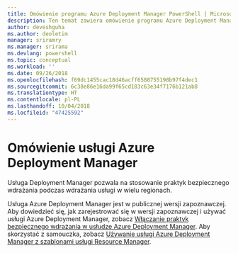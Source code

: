 ```yaml
---
title: Omówienie programu Azure Deployment Manager PowerShell | Microsoft Docs
description: Ten temat zawiera omówienie programu Azure Deployment Manager PowerShell oraz linki pozwalające na przeprowadzenie instalacji i konfiguracji.
author: deveshguha
ms.author: deoletim
manager: sriramry
ms.manager: srirama
ms.devlang: powershell
ms.topic: conceptual
ms.workload: ''
ms.date: 09/26/2018
ms.openlocfilehash: f69dc1455cac18d46acff6588755198b97f4dec1
ms.sourcegitcommit: 6c38e86e16da99f65cd183c63e34f7176b121ab8
ms.translationtype: HT
ms.contentlocale: pl-PL
ms.lasthandoff: 10/04/2018
ms.locfileid: "47425592"
---
```

# <a name="overview-of-azure-deployment-manager"></a>Omówienie usługi Azure Deployment Manager

Usługa Deployment Manager pozwala na stosowanie praktyk bezpiecznego wdrażania podczas wdrażania usługi w wielu regionach.

Usługa Azure Deployment Manager jest w publicznej wersji zapoznawczej. Aby dowiedzieć się, jak zarejestrować się w wersji zapoznawczej i używać usługi Azure Deployment Manager, zobacz [Włączanie praktyk bezpiecznego wdrażania w usłudze Azure Deployment Manager](https://docs.microsoft.com/en-us/azure/azure-resource-manager/deployment-manager-overview). Aby skorzystać z samouczka, zobacz [Używanie usługi Azure Deployment Manager z szablonami usługi Resource Manager](https://docs.microsoft.com/en-us/azure/azure-resource-manager/deployment-manager-tutorial).